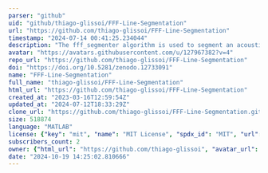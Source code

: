 ```yaml
---
parser: "github"
uid: "github/thiago-glissoi/FFF-Line-Segmentation"
url: "https://github.com/thiago-glissoi/FFF-Line-Segmentation"
timestamp: "2024-07-14 00:41:25.234044"
description: "The fff_segmenter algorithm is used to segment an acoustic signal obtained from a first layer 3D print into multiple acoustic blocks related to specific geometrical elements of the printed part, such as contour lines, raster lines, and transition between raster lines."
avatar: "https://avatars.githubusercontent.com/u/127967382?v=4"
repo_url: "https://github.com/thiago-glissoi/FFF-Line-Segmentation"
doi: "https://doi.org/10.5281/zenodo.12733091"
name: "FFF-Line-Segmentation"
full_name: "thiago-glissoi/FFF-Line-Segmentation"
html_url: "https://github.com/thiago-glissoi/FFF-Line-Segmentation"
created_at: "2023-03-16T12:59:54Z"
updated_at: "2024-07-12T18:33:29Z"
clone_url: "https://github.com/thiago-glissoi/FFF-Line-Segmentation.git"
size: 518874
language: "MATLAB"
license: {"key": "mit", "name": "MIT License", "spdx_id": "MIT", "url": "https://api.github.com/licenses/mit", "node_id": "MDc6TGljZW5zZTEz"}
subscribers_count: 2
owner: {"html_url": "https://github.com/thiago-glissoi", "avatar_url": "https://avatars.githubusercontent.com/u/127967382?v=4", "login": "thiago-glissoi", "type": "User"}
date: "2024-10-19 14:25:02.810666"
---
```

